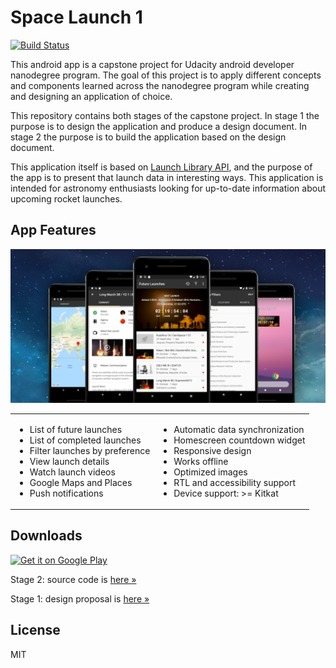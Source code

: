 # Space Launch 1

[![Build Status](https://travis-ci.com/nkrusch/SpaceLaunchOne.svg?branch=master)](https://travis-ci.com/nkrusch/SpaceLaunchOne)

This android app is a capstone project for Udacity android developer nanodegree program. The goal of this project is to apply different concepts and components learned across the nanodegree program while creating and designing an application of choice. 

This repository contains both stages of the capstone project. In stage 1 the purpose is to design the application and produce a design document. In stage 2 the purpose is to build the application based on the design document. 

This application itself is based on [Launch Library API](https://launchlibrary.net/docs/1.4/api.html), and the purpose of the app is to present that launch data in interesting ways. This application is intended for astronomy enthusiasts looking for up-to-date information about upcoming rocket launches.



## App Features

<img src="feature.png" alt="app feature" />

<table>
  <tr>
    <td>
      <ul>
          <li>List of future launches</li>
          <li>List of completed launches</li>
          <li>Filter launches by preference</li>
          <li>View launch details</li>
          <li>Watch launch videos</li>
          <li>Google Maps and Places</li>
          <li>Push notifications</li>
      </ul>
    </td>
    <td>
      <ul>
          <li>Automatic data synchronization</li>
          <li>Homescreen countdown widget</li>
          <li>Responsive design</li>
          <li>Works offline</li>
          <li>Optimized images</li>
          <li>RTL and accessibility support</li>
          <li>Device support: >= Kitkat</li>
      </ul>
    </td>
  </tr>
</table>

## Downloads

<a href='https://play.google.com/store/apps/details?id=io.github.nkrusch.spacelaunchone&utm_source=github&utm_campaign=github&pcampaignid=MKT-Other-global-all-co-prtnr-py-PartBadge-Mar2515-1'><img alt='Get it on Google Play' height="72" src='https://play.google.com/intl/en_us/badges/images/generic/en_badge_web_generic.png'/></a>

Stage 2: source code is [here &raquo;](https://github.com/nkrusch/SpaceLaunchOne/tree/master/SpaceLaunchOne)

Stage 1: design proposal is [here &raquo;](https://github.com/nkrusch/SpaceLaunchOne/blob/master/docs/Capstone_Stage1.pdf)

## License 

MIT
